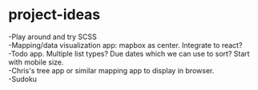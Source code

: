 # project-ideas

-Play around and try SCSS  
-Mapping/data visualization app: mapbox as center. Integrate to react?  
-Todo app. Multiple list types? Due dates which we can use to sort? Start with mobile size.  
-Chris's tree app or similar mapping app to display in browser.  
-Sudoku  
